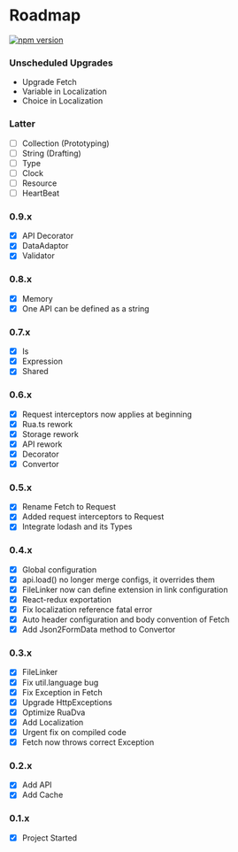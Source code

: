 # Roadmap

[![npm version](https://badge.fury.io/js/rua.svg)](https://badge.fury.io/js/rua)
### Unscheduled Upgrades
- Upgrade Fetch
- Variable in Localization
- Choice in Localization

### Latter
- [ ] Collection (Prototyping)
- [ ] String (Drafting)
- [ ] Type
- [ ] Clock
- [ ] Resource
- [ ] HeartBeat

### 0.9.x
- [x] API Decorator
- [x] DataAdaptor
- [x] Validator

### 0.8.x
- [x] Memory
- [x] One API can be defined as a string

### 0.7.x
- [x] Is
- [x] Expression
- [x] Shared

### 0.6.x
- [x] Request interceptors now applies at beginning
- [x] Rua.ts rework
- [x] Storage rework
- [x] API rework
- [x] Decorator
- [x] Convertor

### 0.5.x
- [x] Rename Fetch to Request
- [x] Added request interceptors to Request
- [x] Integrate lodash and its Types

### 0.4.x
- [x] Global configuration
- [x] api.load() no longer merge configs, it overrides them
- [x] FileLinker now can define extension in link configuration
- [x] React-redux exportation
- [x] Fix localization reference fatal error
- [x] Auto header configuration and body convention of Fetch
- [x] Add Json2FormData method to Convertor

### 0.3.x
- [x] FileLinker
- [x] Fix util.language bug
- [x] Fix Exception in Fetch
- [x] Upgrade HttpExceptions
- [x] Optimize RuaDva
- [x] Add Localization
- [x] Urgent fix on compiled code
- [x] Fetch now throws correct Exception

### 0.2.x
- [x] Add API
- [x] Add Cache

### 0.1.x
- [x] Project Started

